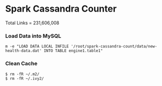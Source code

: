 Spark Cassandra Counter
=======================

Total Links = 231,606,008 


### Load Data into MySQL

```
m -e "LOAD DATA LOCAL INFILE '/root/spark-cassandra-count/data/new-health-data.dat' INTO TABLE engine1.table1"
```

### Clean Cache
```
$ rm -fR ~/.m2/
$ rm -fR ~/.ivy2/
```
